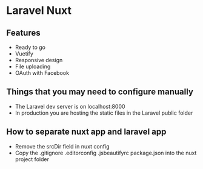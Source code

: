 # Laravel Nuxt

## Features
* Ready to go
* Vuetify
* Responsive design
* File uploading
* OAuth with Facebook

## Things that you may need to configure manually
* The Laravel dev server is on localhost:8000
* In production you are hosting the static files in the Laravel public folder

## How to separate nuxt app and laravel app
* Remove the srcDir field in nuxt config
* Copy the .gitignore .editorconfig .jsbeautifyrc package.json into the nuxt project folder